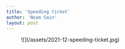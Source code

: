 ```yaml
---
title: 'Speeding ticket'
author: 'Noam Sain'
layout: post
---
```


<figure class="wp-block-image size-full">![](/assets/2021-12-speeding-ticket.jpg)</figure>